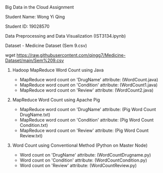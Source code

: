 Big Data in the Cloud Assignment

Student Name: Wong Yi Qing

Student ID: 19028570

Data Preprocessing and Data Visualization (IST3134.ipynb)

Dataset - Medicine Dataset (Sem 9.csv)

wget https://raw.githubusercontent.com/qingg7/Medicine-Dataset/main/Sem%209.csv

1) Hadoop MapReduce Word Count using Java

   - MapReduce word count on 'DrugName' attribute: (WordCount.java)
   - MapReduce word count on 'Condition' attribute: (WordCount1.java)
   - MapReduce word count on 'Review' attribute: (WordCount2.java)
  
2) MapReduce Word Count using Apache Pig 

   - MapReduce word count on 'DrugName' attribute: (Pig Word Count DrugName.txt)
   - MapReduce word count on 'Condition' attribute: (Pig Word Count Condition.txt)
   - MapReduce word count on 'Review' attribute: (Pig Word Count Review.txt)
  
3) Word Count using Conventional Method (Python on Master Node)

   - Word count on 'DrugName' attribute: (WordCountDrugname.py)
   - Word count on 'Condition' attribute: (WordCountCondition.py)
   - Word count on 'Review' attribute: (WordCountReview.py)

